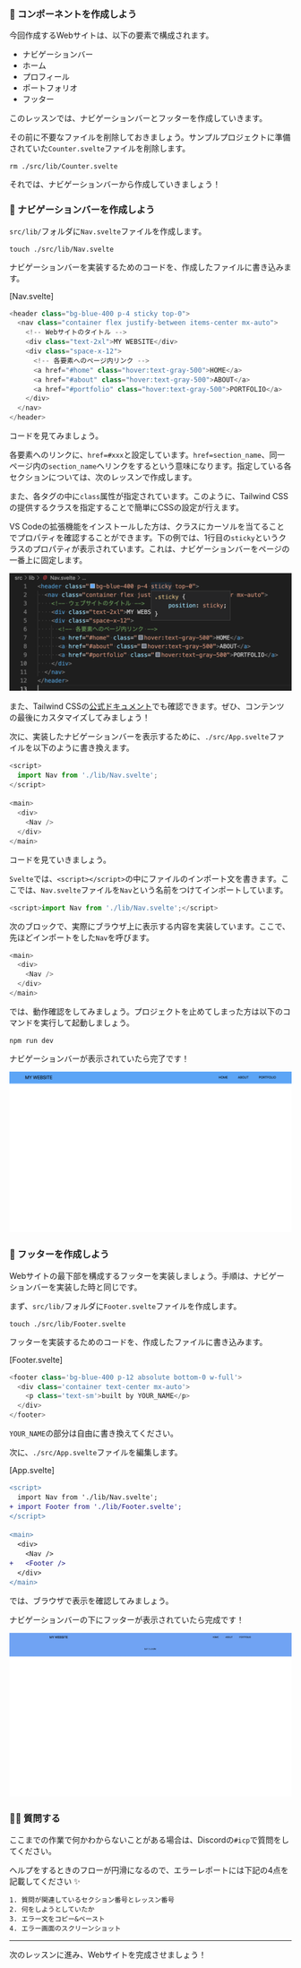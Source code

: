 ### 🧱 コンポーネントを作成しよう

今回作成するWebサイトは、以下の要素で構成されます。

- ナビゲーションバー
- ホーム
- プロフィール
- ポートフォリオ
- フッター

このレッスンでは、ナビゲーションバーとフッターを作成していきます。

その前に不要なファイルを削除しておきましょう。サンプルプロジェクトに準備されていた`Counter.svelte`ファイルを削除します。

```
rm ./src/lib/Counter.svelte
```

それでは、ナビゲーションバーから作成していきましょう！

### 🧱 ナビゲーションバーを作成しよう

`src/lib/`フォルダに`Nav.svelte`ファイルを作成します。

```
touch ./src/lib/Nav.svelte
```

ナビゲーションバーを実装するためのコードを、作成したファイルに書き込みます。

[Nav.svelte]

```javascript
<header class="bg-blue-400 p-4 sticky top-0">
  <nav class="container flex justify-between items-center mx-auto">
    <!-- Webサイトのタイトル -->
    <div class="text-2xl">MY WEBSITE</div>
    <div class="space-x-12">
      <!-- 各要素へのページ内リンク -->
      <a href="#home" class="hover:text-gray-500">HOME</a>
      <a href="#about" class="hover:text-gray-500">ABOUT</a>
      <a href="#portfolio" class="hover:text-gray-500">PORTFOLIO</a>
    </div>
  </nav>
</header>
```

コードを見てみましょう。

各要素へのリンクに、`href=#xxx`と設定しています。`href=section_name`、同一ページ内の`section_name`へリンクをするという意味になります。指定している各セクションについては、次のレッスンで作成します。

また、各タグの中に`class`属性が指定されています。このように、Tailwind CSSの提供するクラスを指定することで簡単にCSSの設定が行えます。

VS Codeの拡張機能をインストールした方は、クラスにカーソルを当てることでプロパティを確認することができます。下の例では、1行目の`sticky`というクラスのプロパティが表示されています。これは、ナビゲーションバーをページの一番上に固定します。

![](2_3_1.png)

また、Tailwind CSSの[公式ドキュメント](https://tailwindcss.com/docs/position#sticky-positioning-elements)でも確認できます。ぜひ、コンテンツの最後にカスタマイズしてみましょう！

次に、実装したナビゲーションバーを表示するために、`./src/App.svelte`ファイルを以下のように書き換えます。

```javascript
<script>
  import Nav from './lib/Nav.svelte';
</script>

<main>
  <div>
    <Nav />
  </div>
</main>
```

コードを見ていきましょう。

`Svelte`では、`<script></script>`の中にファイルのインポート文を書きます。ここでは、`Nav.svelte`ファイルを`Nav`という名前をつけてインポートしています。

```javascript
<script>import Nav from './lib/Nav.svelte';</script>
```

次のブロックで、実際にブラウザ上に表示する内容を実装しています。ここで、先ほどインポートをした`Nav`を呼びます。

```javascript
<main>
  <div>
    <Nav />
  </div>
</main>
```

では、動作確認をしてみましょう。プロジェクトを止めてしまった方は以下のコマンドを実行して起動しましょう。

```
npm run dev
```

ナビゲーションバーが表示されていたら完了です！

![](2_3_2.png)

### 🧱 フッターを作成しよう

Webサイトの最下部を構成するフッターを実装しましょう。手順は、ナビゲーションバーを実装した時と同じです。

まず、`src/lib/`フォルダに`Footer.svelte`ファイルを作成します。

```
touch ./src/lib/Footer.svelte
```

フッターを実装するためのコードを、作成したファイルに書き込みます。

[Footer.svelte]

```javascript
<footer class='bg-blue-400 p-12 absolute bottom-0 w-full'>
  <div class='container text-center mx-auto'>
    <p class='text-sm'>built by YOUR_NAME</p>
  </div>
</footer>
```

`YOUR_NAME`の部分は自由に書き換えてください。

次に、`./src/App.svelte`ファイルを編集します。

[App.svelte]

```diff
<script>
  import Nav from './lib/Nav.svelte';
+ import Footer from './lib/Footer.svelte';
</script>

<main>
  <div>
    <Nav />
+   <Footer />
  </div>
</main>
```

では、ブラウザで表示を確認してみましょう。

ナビゲーションバーの下にフッターが表示されていたら完成です！

![](2_3_3.png)


### 🙋‍♂️ 質問する

ここまでの作業で何かわからないことがある場合は、Discordの`#icp`で質問をしてください。

ヘルプをするときのフローが円滑になるので、エラーレポートには下記の4点を記載してください ✨

```
1. 質問が関連しているセクション番号とレッスン番号
2. 何をしようとしていたか
3. エラー文をコピー&ペースト
4. エラー画面のスクリーンショット
```

---

次のレッスンに進み、Webサイトを完成させましょう！

